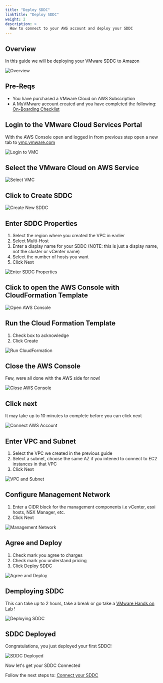 ```yaml
---
title: "Deploy SDDC"
linkTitle: "Deploy SDDC"
weight: 2
description: >
  How to connect to your AWS account and deploy your SDDC
---
```


## Overview

In this guide we will be deploying your VMware SDDC to Amazon

![Overview](https://vmc-onboarding-images.s3.amazonaws.com/1.Onboarding-SDDC/deploy-sddc/sddcoverview.png)

## Pre-Reqs

- You have purchased a VMware Cloud on AWS Subscription
- A MyVMware account created and you have completed the following: <a href="https://docs.vmware.com/en/VMware-Cloud-on-AWS/services/com.vmware.vmc-aws.getting-started/GUID-924D58AB-ABBE-48B1-B009-63A16C7DE5B0.html" target="_blank">On-Boarding Checklist</a>  

## Login to the VMware Cloud Services Portal

With the AWS Console open and logged in from previous step open a new tab to <a href="https://vmc.vmware.com" target="_blank">vmc.vmware.com</a>

![Login to VMC](https://vmc-onboarding-images.s3.amazonaws.com/1.Onboarding-SDDC/deploy-sddc/vmclogin.png)

## Select the VMware Cloud on AWS Service

![Select VMC](https://vmc-onboarding-images.s3.amazonaws.com/1.Onboarding-SDDC/deploy-sddc/selectvmc.png)

## Click to Create SDDC

![Create New SDDC](https://vmc-onboarding-images.s3.amazonaws.com/1.Onboarding-SDDC/deploy-sddc/createsddc.png)

## Enter SDDC Properties

1. Select the region where you created the VPC in earlier
2. Select Multi-Host
3. Enter a display name for your SDDC (NOTE: this is just a display name, not the cluster or vCenter name)
4. Select the number of hosts you want
5. Click Next

![Enter SDDC Properties](https://vmc-onboarding-images.s3.amazonaws.com/1.Onboarding-SDDC/deploy-sddc/sddcproperties.png)

## Click to open the AWS Console with CloudFormation Template

![Open AWS Console](https://vmc-onboarding-images.s3.amazonaws.com/1.Onboarding-SDDC/deploy-sddc/openawsconsole.png)

## Run the Cloud Formation Template

1. Check box to acknowledge
2. Click Create

![Run CloudFormation](https://vmc-onboarding-images.s3.amazonaws.com/1.Onboarding-SDDC/deploy-sddc/runcloudformation.png)

## Close the AWS Console

Few, were all done with the AWS side for now!

![Close AWS Console](https://vmc-onboarding-images.s3.amazonaws.com/1.Onboarding-SDDC/deploy-sddc/closeawsconsole.png)

## Click next

It may take up to 10 minutes to complete before you can click next

![Connect AWS Account](https://vmc-onboarding-images.s3.amazonaws.com/1.Onboarding-SDDC/deploy-sddc/awsconnectclicknext.png)

## Enter VPC and Subnet

1. Select the VPC we created in the previous guide
2. Select a subnet, choose the same AZ if you intened to connect to EC2 instances in that VPC
3. Click Next

![VPC and Subnet](https://vmc-onboarding-images.s3.amazonaws.com/1.Onboarding-SDDC/deploy-sddc/vpcandsubnet.png)

## Configure Management Network

1. Enter a CIDR block for the management components i.e vCenter, esxi hosts, NSX Manager, etc.
2. Click Next  

![Management Network](https://vmc-onboarding-images.s3.amazonaws.com/1.Onboarding-SDDC/deploy-sddc/configurenetwork.png)

## Agree and Deploy

1. Check mark you agree to charges
2. Check mark you understand pricing
3. Click Deploy SDDC

![Agree and Deploy](https://vmc-onboarding-images.s3.amazonaws.com/1.Onboarding-SDDC/deploy-sddc/agreeanddeploy.png)

## Demploying SDDC

This can take up to 2 hours, take a break or go take a <a href="https://hol.vmware.com" target="_blank">VMware Hands on Lab</a> !

![Deploying SDDC](https://vmc-onboarding-images.s3.amazonaws.com/1.Onboarding-SDDC/deploy-sddc/deployingsddc.png)

## SDDC Deployed
Congratulations, you just deployed your first SDDC!

![SDDC Deployed](https://vmc-onboarding-images.s3.amazonaws.com/1.Onboarding-SDDC/deploy-sddc/sddcdeployed.png)

Now let's get your SDDC Connected

Follow the next steps to: [Connect your SDDC](/guide/2.-connect-sddc/)
